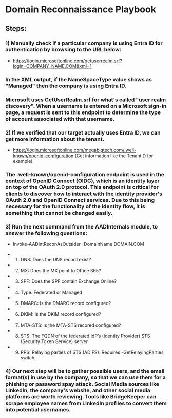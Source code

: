 # Domain Reconnaissance Playbook

## Steps:

### 1) Manually check if a particular company is using Entra ID for authentication by browsing to the URL below:

 - https://login.microsoftonline.com/getuserrealm.srf?login=COMPANY_NAME.COM&xml=1

### In the XML output, if the NameSpaceType value shows as "Managed" then the company is using Entra ID.

### Microsoft uses GetUserRealm.srf for what's called "user realm discovery". When a username is entered on a Microsoft sign-in page, a request is sent to this endpoint to determine the type of account associated with that username.

### 2) If we verified that our target actually uses Entra ID, we can get more information about the tenant.

 - https://login.microsoftonline.com/megabigtech.com/.well-known/openid-configuration (Get information like the TenantID for example)

### The .well-known/openid-configuration endpoint is used in the context of OpenID Connect (OIDC), which is an identity layer on top of the OAuth 2.0 protocol. This endpoint is critical for clients to discover how to interact with the identity provider's OAuth 2.0 and OpenID Connect services. Due to this being necessary for the functionality of the identity flow, it is something that cannot be changed easily.

### 3) Run the next command from the AADInternals module, to answer the following questions:

 - Invoke-AADIntReconAsOutsider -DomainName DOMAIN.COM


 - 1) DNS:	Does the DNS record exist?

 - 2) MX:	Does the MX point to Office 365?

 - 3) SPF:	Does the SPF contain Exchange Online?

 - 4) Type:	Federated or Managed

 - 5) DMARC:	Is the DMARC record configured?

 - 6) DKIM:	Is the DKIM record configured?

 - 7) MTA-STS:	Is the MTA-STS recored configured?

 - 8) STS:	The FQDN of the federated IdP’s (Identity Provider) STS (Security Token Service) server

 - 9) RPS:	Relaying parties of STS (AD FS). Requires -GetRelayingParties switch.

### 4) Our next step will be to gather possible users, and the email format(s) in use by the company, so that we can use them for a phishing or password spay attack. Social Media sources like LinkedIn, the company's website, and other social media platforms are worth reviewing. Tools like BridgeKeeper can scrape employee names from LinkedIn profiles to convert them into potential usernames.
